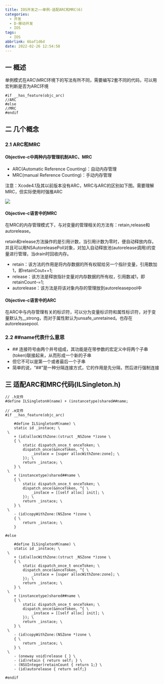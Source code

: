 ```yaml
---
title: IOS开发之——单例-适配ARC和MRC(6)
categories:
  - 开发
  - D-移动开发
  - IOS
tags:
  - IOS
abbrlink: 6baf1d6d
date: 2022-02-26 12:54:58
---
```

## 一 概述

单例模式在ARC\MRC环境下的写法有所不同，需要编写2套不同的代码，可以用宏判断是否为ARC环境

```
#if __has_feature(objc_arc)
//ARC
#else 
//MRC
#endif
```

<!--more-->

## 二 几个概念

### 2.1 ARC和MRC

#### Objective-c中两种内存管理机制ARC、MRC 

* ARC(Automatic Reference Counting)：自动内存管理
* MRC(manual Reference Counting)：手动内存管理

注意：Xcode4.1及其以前版本没有ARC，MRC与ARC的区别如下图。需要理解MRC，但实际使用时强推ARC

![][1]
#### Objective-c语言中的MRC 

在MRC的内存管理模式下，与对变量的管理相关的方法有：retain,release和autorelease。

retain和release方法操作的是引用计数，当引用计数为零时，便自动释放内存。并且可以用NSAutoreleasePoll对象，对加入自动释放池(autorelease调用)的变量进行管理，当drain时回收内存。

* retain：该方法的作用是将内存数据的所有权赋给另一个指针变量，引用数加1，即retainCout+=1;
* release：该方法是释放指针变量对内存数据的所有权，引用数减1，即retainCount-=1;
* autorelease：该方法是将该对象内存的管理放到autoreleasepool中

#### Objective-c语言中的ARC

在ARC中与内存管理有关的标识符，可以分为变量标识符和属性标识符，对于变量默认为__strong，而对于属性默认为unsafe_unretained。也存在autoreleasepool.

### 2.2 \##name代表什么意思

* \## 连接符号由两个井号组成，其功能是在带参数的宏定义中将两个子串(token)联接起来，从而形成一个新的子串
* 但它不可以是第一个或者最后一个子串
* 简单的说，“##”是一种分隔连接方式，它的作用是先分隔，然后进行强制连接

## 三 适配ARC和MRC代码(ILSingleton.h)

```
// .h文件
#define ILSingletonH(name) + (instancetype)shared##name;

// .m文件
#if __has_feature(objc_arc)

    #define ILSingletonM(name) \
    static id _instace; \
 \
    + (id)allocWithZone:(struct _NSZone *)zone \
    { \
        static dispatch_once_t onceToken; \
        dispatch_once(&onceToken, ^{ \
            _instace = [super allocWithZone:zone]; \
        }); \
        return _instace; \
    } \
 \
    + (instancetype)shared##name \
    { \
        static dispatch_once_t onceToken; \
        dispatch_once(&onceToken, ^{ \
            _instace = [[self alloc] init]; \
        }); \
        return _instace; \
    } \
 \
    - (id)copyWithZone:(NSZone *)zone \
    { \
        return _instace; \
    }

#else

    #define ILSingletonM(name) \
    static id _instace; \
 \
    + (id)allocWithZone:(struct _NSZone *)zone \
    { \
        static dispatch_once_t onceToken; \
        dispatch_once(&onceToken, ^{ \
            _instace = [super allocWithZone:zone]; \
        }); \
        return _instace; \
    } \
 \
    + (instancetype)shared##name \
    { \
        static dispatch_once_t onceToken; \
        dispatch_once(&onceToken, ^{ \
            _instace = [[self alloc] init]; \
        }); \
        return _instace; \
    } \
 \
    - (id)copyWithZone:(NSZone *)zone \
    { \
        return _instace; \
    } \
 \
    - (oneway void)release { } \
    - (id)retain { return self; } \
    - (NSUInteger)retainCount { return 1;} \
    - (id)autorelease { return self;}

#endif
```




[1]:https://jsd.onmicrosoft.cn/gh/PGzxc/CDN/blog-ios/ios-instance-arc-mrc-compare.png